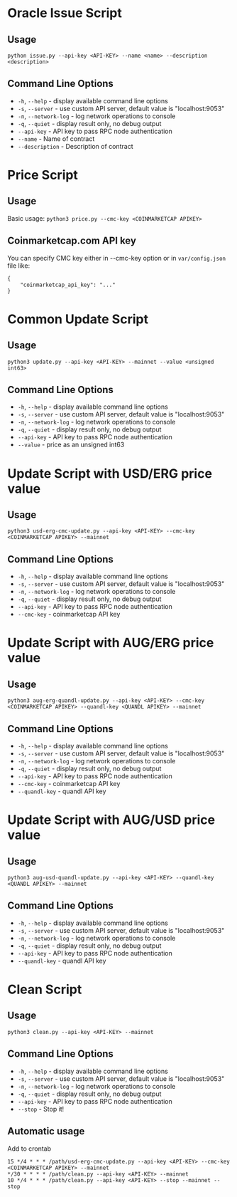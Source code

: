 # Oracle Issue Script

## Usage

`python issue.py --api-key <API-KEY> --name <name> --description <description>`

## Command Line Options

- `-h`, `--help` - display available command line options
- `-s`, `--server` - use custom API server, default value is "localhost:9053"
- `-n`, `--network-log` - log network operations to console
- `-q`, `--quiet` - display result only, no debug output
- `--api-key` - API key to pass RPC node authentication
- `--name` - Name of contract
- `--description` - Description of contract


# Price Script

## Usage

Basic usage: `python3 price.py --cmc-key <COINMARKETCAP APIKEY>`

## Coinmarketcap.com API key

You can specify CMC key either in --cmc-key option or in `var/config.json` file like:
```
{
    "coinmarketcap_api_key": "..."
}
```

# Common Update Script

## Usage

`python3 update.py --api-key <API-KEY> --mainnet --value <unsigned int63>`

## Command Line Options

- `-h`, `--help` - display available command line options
- `-s`, `--server` - use custom API server, default value is "localhost:9053"
- `-n`, `--network-log` - log network operations to console
- `-q`, `--quiet` - display result only, no debug output
- `--api-key` - API key to pass RPC node authentication
- `--value` - price as an unsigned int63


# Update Script with USD/ERG price value 

## Usage

`python3 usd-erg-cmc-update.py --api-key <API-KEY> --cmc-key <COINMARKETCAP APIKEY> --mainnet`

## Command Line Options

- `-h`, `--help` - display available command line options
- `-s`, `--server` - use custom API server, default value is "localhost:9053"
- `-n`, `--network-log` - log network operations to console
- `-q`, `--quiet` - display result only, no debug output
- `--api-key` - API key to pass RPC node authentication
- `--cmc-key` - coinmarketcap API key

# Update Script with AUG/ERG price value 

## Usage

`python3 aug-erg-quandl-update.py --api-key <API-KEY> --cmc-key <COINMARKETCAP APIKEY> --quandl-key <QUANDL APIKEY> --mainnet`

## Command Line Options

- `-h`, `--help` - display available command line options
- `-s`, `--server` - use custom API server, default value is "localhost:9053"
- `-n`, `--network-log` - log network operations to console
- `-q`, `--quiet` - display result only, no debug output
- `--api-key` - API key to pass RPC node authentication
- `--cmc-key` - coinmarketcap API key
- `--quandl-key` - quandl API key

# Update Script with AUG/USD price value 

## Usage

`python3 aug-usd-quandl-update.py --api-key <API-KEY> --quandl-key <QUANDL APIKEY> --mainnet`

## Command Line Options

- `-h`, `--help` - display available command line options
- `-s`, `--server` - use custom API server, default value is "localhost:9053"
- `-n`, `--network-log` - log network operations to console
- `-q`, `--quiet` - display result only, no debug output
- `--api-key` - API key to pass RPC node authentication
- `--quandl-key` - quandl API key


# Clean Script

## Usage

`python3 clean.py --api-key <API-KEY> --mainnet`

## Command Line Options

- `-h`, `--help` - display available command line options
- `-s`, `--server` - use custom API server, default value is "localhost:9053"
- `-n`, `--network-log` - log network operations to console
- `-q`, `--quiet` - display result only, no debug output
- `--api-key` - API key to pass RPC node authentication
- `--stop` - Stop it!


## Automatic usage

Add to crontab
```cron
15 */4 * * * /path/usd-erg-cmc-update.py --api-key <API-KEY> --cmc-key <COINMARKETCAP APIKEY> --mainnet
*/30 * * * * /path/clean.py --api-key <API-KEY> --mainnet
10 */4 * * * /path/clean.py --api-key <API-KEY> --stop --mainnet --stop
```
